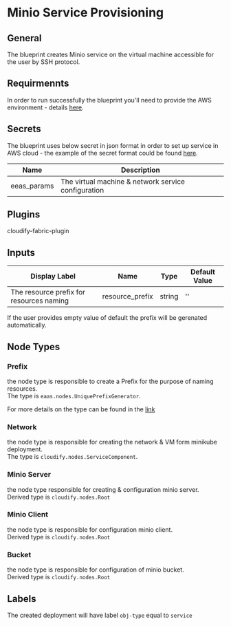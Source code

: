 # Minio Service Provisioning

## General

The blueprint creates Minio service on the virtual machine accessible for the user by SSH protocol.

## Requirmennts

In order to run successfully the blueprint you'll need to provide the AWS environment - details [here](https://github.com/cloudify-community/eaas-example). 

## Secrets

The blueprint uses below secret in json format in order to set up service in AWS cloud - the example of the secret format could be found [here](https://github.com/bartoszkosciug/eaas-example/blob/master/secret.json).

| Name                  | Description                                            |
| --------------------- | ------------------------------------------------------ |
| eeas_params           | The virtual machine & network service configuration    |


## Plugins

cloudify-fabric-plugin

## Inputs

| Display Label                            | Name            | Type   | Default Value  |
| ---------------------------------------- | --------------- | ------ | -------------- |
| The resource prefix for resources naming | resource_prefix | string | ''             |

If the user provides empty value of default the prefix will be gerenated automatically.

## Node Types

### Prefix
the node type is responsible to create a Prefix for the purpose of naming resources.\
The type is `eaas.nodes.UniquePrefixGenerator`.

For more details on the type can be found in the [link](https://github.com/cloudify-community/eaas-example/blob/master/utils/custom_types.yaml)

### Network
the node type is responsible for creating the network & VM form minikube deployment.\
The type is `cloudify.nodes.ServiceComponent`.

### Minio Server
the node type responsible for creating & configuration minio server.\
Derived type is `cloudify.nodes.Root`


### Minio Client
the node type is responsible for configuration minio client.\
Derived type is `cloudify.nodes.Root`

### Bucket
the node type is responsible for configuration of minio bucket.\
Derived type is `cloudify.nodes.Root`

## Labels

The created deployment will have label `obj-type` equal to `service`